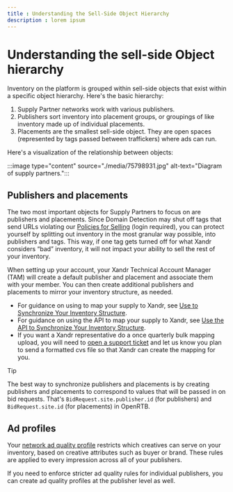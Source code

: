 ```yaml
---
title : Understanding the Sell-Side Object Hierarchy
description : lorem ipsum
---
```



# Understanding the sell-side Object hierarchy

Inventory on the platform is grouped within sell-side objects that exist
within a specific object hierarchy. Here's the basic hierarchy:

1. Supply Partner networks work with various publishers. 
1. Publishers sort inventory into placement groups, or groupings of
    like inventory made up of individual placements. 
1. Placements are the smallest sell-side object. They are open spaces
    (represented by tags passed between traffickers) where ads can run. 

Here's a visualization of the relationship between objects:

:::image type="content" source="./media/75798931.jpg" alt-text="Diagram of supply partners."::: 

## Publishers and placements

The two most important objects for Supply Partners to focus on are
publishers and placements. Since Domain Detection may shut off tags that
send URLs violating our [Policies for Selling](https://microsoftapc.sharepoint.com/teams/XandrServicePolicies/SitePages/Policies-for-Selling.aspx) (login required),
you can protect yourself by splitting out inventory in the most granular
way possible, into publishers and tags. This way, if one tag gets turned
off for what Xandr considers “bad” inventory, it
will not impact your ability to sell the rest of your inventory.

When setting up your account, your Xandr
Technical Account Manager (TAM) will create a default publisher and
placement and associate them with your member. You can then create
additional publishers and placements to mirror your inventory structure,
as needed.

- For guidance on using  to map your supply to
  Xandr, see [Use  to Synchronize Your Inventory Structure](use-the-ui-to-synchronize-your-inventory-structure.md). 
- For guidance on using the API to map your supply to
  Xandr, see [Use the API to Synchronize Your Inventory Structure](use-the-api-to-synchronize-your-inventory-structure.md).
- If you want a Xandr representative do a once
  quarterly bulk mapping upload, you will need
  to [open a support ticket](https://help.xandr.com/s/login/) and let us know you plan to send a formatted cvs file so that Xandr can create the mapping for you.

> [!TIP]
> The best way to synchronize publishers and placements is by creating publishers and placements to correspond to values that will be passed in on bid requests. That's `BidRequest.site.publisher.id` (for publishers) and `BidRequest.site.id` (for placements) in OpenRTB.

## Ad profiles

Your [network ad quality profile](define-ad-quality-rules.md) restricts
which creatives can serve on your inventory, based on creative
attributes such as buyer or brand. These rules are applied to every
impression across all of your publishers.

If you need to enforce stricter ad quality rules for individual
publishers, you can create ad quality profiles at the publisher level as
well.
